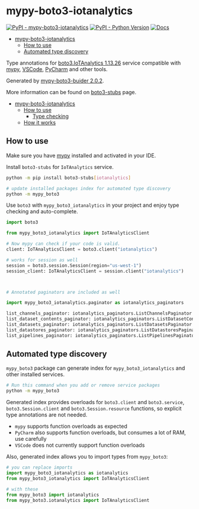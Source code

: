 # mypy-boto3-iotanalytics

[![PyPI - mypy-boto3-iotanalytics](https://img.shields.io/pypi/v/mypy-boto3-iotanalytics.svg?color=blue)](https://pypi.org/project/mypy-boto3-iotanalytics)
[![PyPI - Python Version](https://img.shields.io/pypi/pyversions/mypy-boto3-iotanalytics.svg?color=blue)](https://pypi.org/project/mypy-boto3-iotanalytics)
[![Docs](https://img.shields.io/readthedocs/mypy-boto3-builder.svg?color=blue)](https://mypy-boto3-builder.readthedocs.io/)

- [mypy-boto3-iotanalytics](#mypy-boto3-iotanalytics)
  - [How to use](#how-to-use)
  - [Automated type discovery](#automated-type-discovery)


Type annotations for
[boto3.IoTAnalytics 1.13.26](https://boto3.amazonaws.com/v1/documentation/api/1.13.26/reference/services/iotanalytics.html#IoTAnalytics) service
compatible with [mypy](https://github.com/python/mypy), [VSCode](https://code.visualstudio.com/),
[PyCharm](https://www.jetbrains.com/pycharm/) and other tools.

Generated by [mypy-boto3-buider 2.0.2](https://github.com/vemel/mypy_boto3_builder).

More information can be found on [boto3-stubs](https://pypi.org/project/boto3-stubs/) page.

- [mypy-boto3-iotanalytics](#mypy-boto3-iotanalytics)
  - [How to use](#how-to-use)
    - [Type checking](#type-checking)
  - [How it works](#how-it-works)

## How to use

Make sure you have [mypy](https://github.com/python/mypy) installed and activated in your IDE.

Install `boto3-stubs` for `IoTAnalytics` service.

```bash
python -m pip install boto3-stubs[iotanalytics]

# update installed packages index for automated type discovery
python -m mypy_boto3
```

Use `boto3` with `mypy_boto3_iotanalytics` in your project and enjoy type checking and auto-complete.

```python
import boto3

from mypy_boto3_iotanalytics import IoTAnalyticsClient

# Now mypy can check if your code is valid.
client: IoTAnalyticsClient = boto3.client("iotanalytics")

# works for session as well
session = boto3.session.Session(region="us-west-1")
session_client: IoTAnalyticsClient = session.client("iotanalytics")



# Annotated paginators are included as well

import mypy_boto3_iotanalytics.paginator as iotanalytics_paginators

list_channels_paginator: iotanalytics_paginators.ListChannelsPaginator = client.get_paginator("list_channels")
list_dataset_contents_paginator: iotanalytics_paginators.ListDatasetContentsPaginator = client.get_paginator("list_dataset_contents")
list_datasets_paginator: iotanalytics_paginators.ListDatasetsPaginator = client.get_paginator("list_datasets")
list_datastores_paginator: iotanalytics_paginators.ListDatastoresPaginator = client.get_paginator("list_datastores")
list_pipelines_paginator: iotanalytics_paginators.ListPipelinesPaginator = client.get_paginator("list_pipelines")
```

## Automated type discovery

`mypy_boto3` package can generate index for `mypy_boto3_iotanalytics` and other installed services.

```bash
# Run this command when you add or remove service packages
python -m mypy_boto3
```

Generated index provides overloads for `boto3.client` and `boto3.service`,
`boto3.Session.client` and `boto3.Session.resource` functions,
so explicit type annotations are not needed.

- `mypy` supports function overloads as expected
- `PyCharm` also supports function overloads, but consumes a lot of RAM, use carefully
- `VSCode` does not currently support function overloads

Also, generated index allows you to import types from `mypy_boto3`:

```python
# you can replace imports
import mypy_boto3_iotanalytics as iotanalytics
from mypy_boto3_iotanalytics import IoTAnalyticsClient

# with these
from mypy_boto3 import iotanalytics
from mypy_boto3.iotanalytics import IoTAnalyticsClient
```